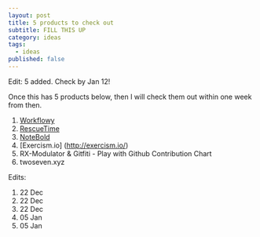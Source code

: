```yaml
---
layout: post
title: 5 products to check out
subtitle: FILL THIS UP
category: ideas
tags:
  - ideas
published: false
---
```


Edit:
5 added. Check by Jan 12!

Once this has 5 products below, then I will check them out within one week from then.

1. [Workflowy](https://workflowy.com/) 
2. [RescueTime](https://www.rescuetime.com/)
3. [NoteBold](http://notebold.com/)
4. [Exercism.io] (http://exercism.io/)
5. RX-Modulator & Gitfiti - Play with Github Contribution Chart 
6. twoseven.xyz



Edits:  
1. 22 Dec
2. 22 Dec
3. 22 Dec
4. 05 Jan
5. 05 Jan
